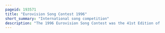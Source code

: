 ```yaml
---
pageid: 193571
title: "Eurovision Song Contest 1996"
short_summary: "International song competition"
description: "The 1996 Eurovision Song Contest was the 41st Edition of the Eurovision Song Contest held on 18 may 1996 in oslo Spektrum Norway. The Contest was organised by the european Broadcasting Union and Host Broadcaster Norsk Rikskringkasting and presented by ingvild Bryn and morten Harket it was held in norway following the Country's Victory at the Contest in 1995 with the Song Nocturn."
---
```

